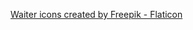 <a href="https://www.flaticon.com/free-icons/waiter" title="waiter icons">Waiter icons created by Freepik - Flaticon</a>
